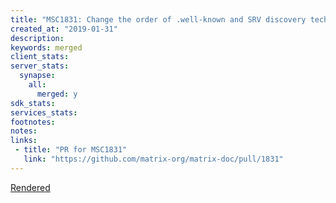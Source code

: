 ```yaml
---
title: "MSC1831: Change the order of .well-known and SRV discovery techniques"
created_at: "2019-01-31"
description:
keywords: merged
client_stats:
server_stats:
  synapse:
    all:
      merged: y
sdk_stats:
services_stats:
footnotes:
notes:
links:
 - title: "PR for MSC1831"
   link: "https://github.com/matrix-org/matrix-doc/pull/1831"
---
```

[Rendered](https://github.com/matrix-org/matrix-doc/blob/master/proposals/1831-srv-after-wellknown.md)
